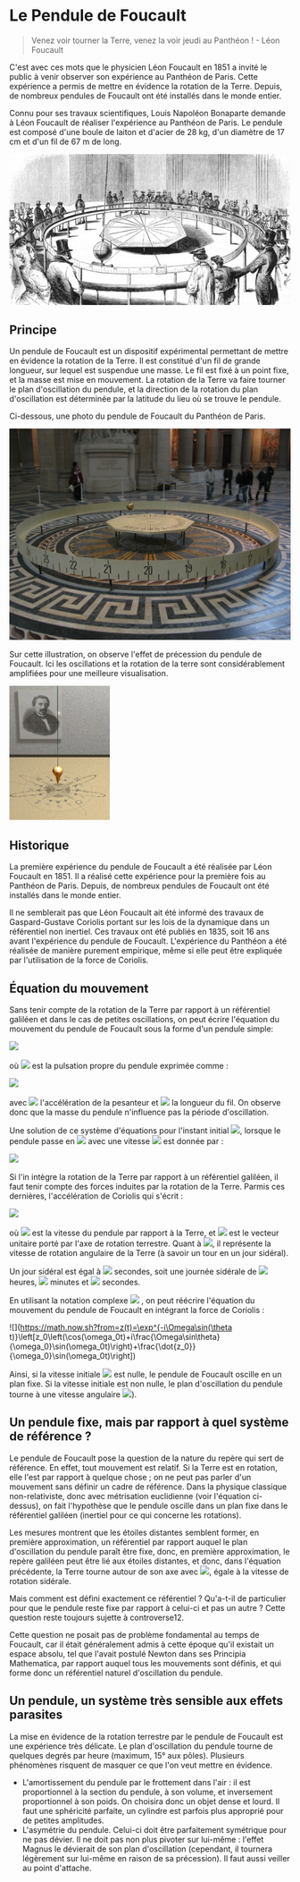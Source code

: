# Le Pendule de Foucault

> Venez voir tourner la Terre, venez la voir jeudi au Panthéon ! - Léon Foucault

C'est avec ces mots que le physicien Léon Foucault en 1851 a invité le public à venir observer son expérience au Panthéon de Paris. Cette expérience a permis de mettre en évidence la rotation de la Terre. Depuis, de nombreux pendules de Foucault ont été installés dans le monde entier.

Connu pour ses travaux scientifiques, Louis Napoléon Bonaparte demande à Léon Foucault de réaliser l'expérience au Panthéon de Paris. Le pendule est composé d'une boule de laiton et d'acier de 28 kg, d'un diamètre de 17 cm et d'un fil de 67 m de long.

![Gravure](_media/pendulum-demo-engraving_web.jpg)

## Principe <!-- {docsify-ignore} -->

Un pendule de Foucault est un dispositif expérimental permettant de mettre en évidence la rotation de la Terre. Il est constitué d'un fil de grande longueur, sur lequel est suspendue une masse. Le fil est fixé à un point fixe, et la masse est mise en mouvement. La rotation de la Terre va faire tourner le plan d'oscillation du pendule, et la direction de la rotation du plan d'oscillation est déterminée par la latitude du lieu où se trouve le pendule.

Ci-dessous, une photo du pendule de Foucault du Panthéon de Paris.

![Pendule de Foucault](_media/Pendule_de_Foucault.jpg)

Sur cette illustration, on observe l'effet de précession du pendule de Foucault. Ici les oscillations et la rotation de la terre sont considérablement amplifiées pour une meilleure visualisation.

![Animation](_media/Foucault_pendulum_animated.gif)

## Historique <!-- {docsify-ignore} -->

La première expérience du pendule de Foucault a été réalisée par Léon Foucault en 1851. Il a réalisé cette expérience pour la première fois au Panthéon de Paris. Depuis, de nombreux pendules de Foucault ont été installés dans le monde entier.

Il ne semblerait pas que Léon Foucault ait été informé des travaux de Gaspard-Gustave Coriolis portant sur les lois de la dynamique dans un référentiel non inertiel. Ces travaux ont été publiés en 1835, soit 16 ans avant l'expérience du pendule de Foucault. L'expérience du Panthéon a été réalisée de manière purement empirique, même si elle peut être expliquée par l'utilisation de la force de Coriolis.

## Équation du mouvement <!-- {docsify-ignore} -->

Sans tenir compte de la rotation de la Terre par rapport à un référentiel galiléen et dans le cas de petites oscillations, on peut écrire l'équation du mouvement du pendule de Foucault sous la forme d'un pendule simple:

![](https://math.now.sh?from=%5Cleft%5C%7B%5Cbegin%7Barray%7D%7Bl%7D%5Cddot%7Bx%7D=-%5Comega%5E2x%5C%5C%5Cddot%7By%7D=-%5Comega%5E2y%5Cend%7Barray%7D%5Cright.%0A)


où ![](https://math.now.sh?from=\omega)
 est la pulsation propre du pendule exprimée comme :

![](https://math.now.sh?from=\omega=\sqrt{\frac{g}{L}})


avec ![](https://math.now.sh?from=g) l'accélération de la pesanteur et ![](https://math.now.sh?from=L) la longueur du fil. On observe donc que la masse du pendule n'influence pas la période d'oscillation.

Une solution de ce système d'équations pour l'instant initial ![](https://math.now.sh?from=t=0), lorsque le pendule passe en ![](https://math.now.sh?from=(x_0,y_0)) avec une vitesse ![](https://math.now.sh?from=V_0) est donnée par :

![](https://math.now.sh?from=%5Cleft%5C%7B%5Cbegin%7Barray%7D%7Bl%7Dx=%5Cfrac%7BV_0%7D%7B%5Comega%7D%5Csin(%5Comega%20t)%5C%5Cy=0%5Cend%7Barray%7D%5Cright.%0A)


Si l'in intègre la rotation de la Terre par rapport à un référentiel galiléen, il faut tenir compte des forces induites par la rotation de la Terre. Parmis ces dernières, l'accélération de Coriolis qui s'écrit :

![](https://math.now.sh?from=-2\Omega\left(\vec{k}\times\vec{V}\right))


où ![](https://math.now.sh?from=\vec{v}) est la vitesse du pendule par rapport à la Terre, et ![](https://math.now.sh?from=\vec{k}) est le vecteur unitaire porté par l'axe de rotation terrestre. Quant à ![](https://math.now.sh?from=\Omega), il représente la vitesse de rotation angulaire de la Terre (à savoir un tour en un jour sidéral).

Un jour sidéral est égal à ![](https://math.now.sh?from=86164.09054) secondes, soit une journée sidérale de ![](https://math.now.sh?from=23) heures, ![](https://math.now.sh?from=56) minutes et ![](https://math.now.sh?from=4) secondes.

En utilisant la notation complexe ![](https://math.now.sh?from=z=x+iy)
, on peut réécrire l'équation du mouvement du pendule de Foucault en intégrant la force de Coriolis :

![](https://math.now.sh?from=z(t)=\exp^{-i\Omega\sin(\theta t)}\left[z_0\left(\cos(\omega_0t)+i\frac{\Omega\sin\theta}{\omega_0}\sin(\omega_0t)\right)+\frac{\dot{z_0}}{\omega_0}\sin(\omega_0t)\right])


Ainsi, si la vitesse initiale ![](https://math.now.sh?from\dot{z_0}) est nulle, le pendule de Foucault oscille en un plan fixe. Si la vitesse initiale est non nulle, le plan d'oscillation du pendule tourne à une vitesse angulaire ![](https://math.now.sh?from\Omega\sin\theta)).

## Un pendule fixe, mais par rapport à quel système de référence ? <!-- {docsify-ignore} -->

Le pendule de Foucault pose la question de la nature du repère qui sert de référence. En effet, tout mouvement est relatif. Si la Terre est en rotation, elle l'est par rapport à quelque chose ; on ne peut pas parler d'un mouvement sans définir un cadre de référence. Dans la physique classique non-relativiste, donc avec métrisation euclidienne (voir l'équation ci-dessus), on fait l'hypothèse que le pendule oscille dans un plan fixe dans le référentiel galiléen (inertiel pour ce qui concerne les rotations).

Les mesures montrent que les étoiles distantes semblent former, en première approximation, un référentiel par rapport auquel le plan d'oscillation du pendule paraît être fixe, donc, en première approximation, le repère galiléen peut être lié aux étoiles distantes, et donc, dans l'équation précédente, la Terre tourne autour de son axe avec ![](https://math.now.sh?from\Omega), égale à la vitesse de rotation sidérale.

Mais comment est défini exactement ce référentiel ? Qu'a-t-il de particulier pour que le pendule reste fixe par rapport à celui-ci et pas un autre ? Cette question reste toujours sujette à controverse12.

Cette question ne posait pas de problème fondamental au temps de Foucault, car il était généralement admis à cette époque qu'il existait un espace absolu, tel que l'avait postulé Newton dans ses Principia Mathematica, par rapport auquel tous les mouvements sont définis, et qui forme donc un référentiel naturel d'oscillation du pendule.

## Un pendule, un système très sensible aux effets parasites <!-- {docsify-ignore} -->

La mise en évidence de la rotation terrestre par le pendule de Foucault est une expérience très délicate. Le plan d'oscillation du pendule tourne de quelques degrés par heure (maximum, 15° aux pôles). Plusieurs phénomènes risquent de masquer ce que l'on veut mettre en évidence.

- L'amortissement du pendule par le frottement dans l'air : il est proportionnel à la section du pendule, à son volume, et inversement proportionnel à son poids. On choisira donc un objet dense et lourd. Il faut une sphéricité parfaite, un cylindre est parfois plus approprié pour de petites amplitudes.
- L'asymétrie du pendule. Celui-ci doit être parfaitement symétrique pour ne pas dévier. Il ne doit pas non plus pivoter sur lui-même : l'effet Magnus le dévierait de son plan d'oscillation (cependant, il tournera légèrement sur lui-même en raison de sa précession). Il faut aussi veiller au point d'attache.